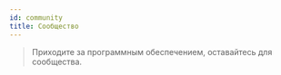 ```yaml
---
id: community
title: Сообщество
---
```


> Приходите за программным обеспечением, оставайтесь для сообщества.

